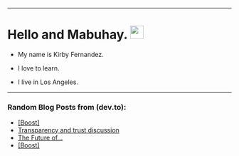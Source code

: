 
<img src="https://komarev.com/ghpvc/?username=kirbygit&style=flat-square&color=blue" alt=""/>

---
<h1>
  Hello and Mabuhay.
  <img src="https://media.giphy.com/media/hvRJCLFzcasrR4ia7z/giphy.gif" width="30px"/>
</h1>

- My name is Kirby Fernandez.

- I love to learn.

- I live in Los Angeles.

---

### Random Blog Posts from (dev.to):
<!-- BLOG-POST-LIST:START -->
- [[Boost]](https://dev.to/ben/-500o)
- [Transparency and trust discussion](https://dev.to/ben/transparency-and-trust-discussion-3d0e)
- [The Future of...](https://dev.to/devteam/the-future-of-4ml4)
- [[Boost]](https://dev.to/ben/-36dm)
<!-- BLOG-POST-LIST:END -->
